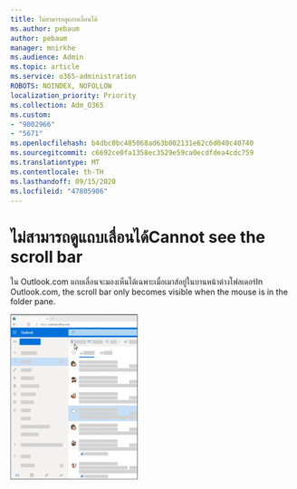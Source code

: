 ```yaml
---
title: ไม่สามารถดูแถบเลื่อนได้
ms.author: pebaum
author: pebaum
manager: mnirkhe
ms.audience: Admin
ms.topic: article
ms.service: o365-administration
ROBOTS: NOINDEX, NOFOLLOW
localization_priority: Priority
ms.collection: Adm_O365
ms.custom:
- "9002966"
- "5671"
ms.openlocfilehash: b4dbc0bc485068ad63b002131e62c6d040c40740
ms.sourcegitcommit: c6692ce0fa1358ec3529e59ca0ecdfdea4cdc759
ms.translationtype: MT
ms.contentlocale: th-TH
ms.lasthandoff: 09/15/2020
ms.locfileid: "47805986"
---
```

# <a name="cannot-see-the-scroll-bar"></a><span data-ttu-id="40f18-102">ไม่สามารถดูแถบเลื่อนได้</span><span class="sxs-lookup"><span data-stu-id="40f18-102">Cannot see the scroll bar</span></span>

<span data-ttu-id="40f18-103">ใน Outlook.com แถบเลื่อนจะมองเห็นได้เฉพาะเมื่อเมาส์อยู่ในบานหน้าต่างโฟลเดอร์</span><span class="sxs-lookup"><span data-stu-id="40f18-103">In Outlook.com, the scroll bar only becomes visible when the mouse is in the folder pane.</span></span>

![แถบเลื่อนกล่องจดหมายเข้าที่อยู่บนเมาส์](media/16353_mouse_over_inbox_scrollbar-225x292.gif)
